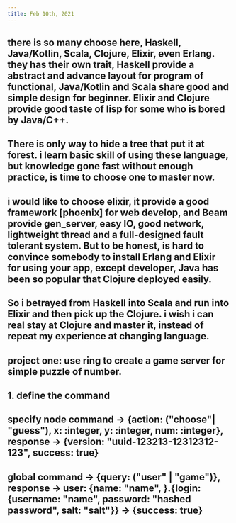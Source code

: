 ```yaml
---
title: Feb 10th, 2021
---
```


## there is so many choose here, Haskell, Java/Kotlin, Scala, Clojure, Elixir, even Erlang. they has their own trait, Haskell provide a abstract and advance layout for program of functional, Java/Kotlin and Scala share good and simple design for beginner. Elixir and Clojure provide good taste of lisp for some who is bored by Java/C++.
## There is only way to hide a tree that put it at forest. i learn basic skill of using these language, but knowledge gone fast without enough practice, is time to choose one to master now.
## i would like to choose elixir, it provide a good framework [phoenix] for web develop, and Beam provide gen_server, easy IO, good network, lightweight thread and a full-designed fault tolerant system. But to be honest, is hard to convince somebody to install Erlang and Elixir for using your app, except developer, Java has been so popular that Clojure deployed easily.
## So i betrayed from Haskell into Scala and run into Elixir and then pick up the Clojure. i wish i can real stay at Clojure and master it, instead of repeat my experience at changing language.
##
## project one: use ring to create a game server for simple puzzle of number.
## 1. define the command
## specify node command -> {action: ("choose"| "guess"), x: :integer, y: :integer, num: :integer}, response -> {version: "uuid-123213-12312312-123", success: true}
## global command -> {query: ("user" | "game")}, response -> user: {name: "name", }.{login: {username: "name", password: "hashed password", salt: "salt"}} -> {success: true}
